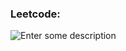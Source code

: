 <h3 align="left">Leetcode:</h3>

![Enter some description](https://leetcode-badge-sage.vercel.app/badge/artemsemeniuk77?theme=dark)
